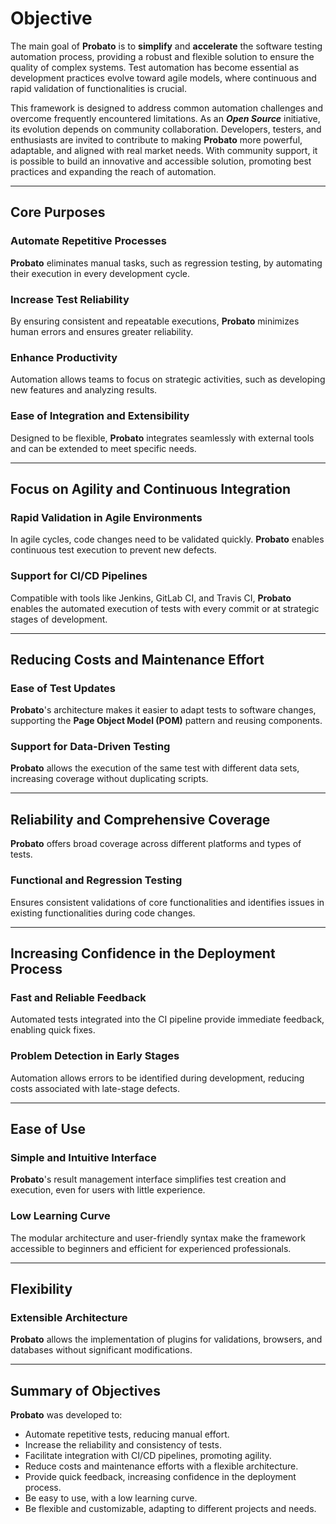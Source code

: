 
# Objective

The main goal of **Probato** is to **simplify** and **accelerate** the software testing automation process, providing a robust and flexible solution to ensure the quality of complex systems. Test automation has become essential as development practices evolve toward agile models, where continuous and rapid validation of functionalities is crucial.

This framework is designed to address common automation challenges and overcome frequently encountered limitations. As an **_Open Source_** initiative, its evolution depends on community collaboration. Developers, testers, and enthusiasts are invited to contribute to making **Probato** more powerful, adaptable, and aligned with real market needs. With community support, it is possible to build an innovative and accessible solution, promoting best practices and expanding the reach of automation.

---

## **Core Purposes**

### **Automate Repetitive Processes**

**Probato** eliminates manual tasks, such as regression testing, by automating their execution in every development cycle.

### **Increase Test Reliability**

By ensuring consistent and repeatable executions, **Probato** minimizes human errors and ensures greater reliability.

### **Enhance Productivity**

Automation allows teams to focus on strategic activities, such as developing new features and analyzing results.

### **Ease of Integration and Extensibility**

Designed to be flexible, **Probato** integrates seamlessly with external tools and can be extended to meet specific needs.

---

## **Focus on Agility and Continuous Integration**

### **Rapid Validation in Agile Environments**

In agile cycles, code changes need to be validated quickly. **Probato** enables continuous test execution to prevent new defects.

### **Support for CI/CD Pipelines**

Compatible with tools like Jenkins, GitLab CI, and Travis CI, **Probato** enables the automated execution of tests with every commit or at strategic stages of development.

---

## **Reducing Costs and Maintenance Effort**

### **Ease of Test Updates**

**Probato**'s architecture makes it easier to adapt tests to software changes, supporting the **Page Object Model (POM)** pattern and reusing components.

### **Support for Data-Driven Testing**

**Probato** allows the execution of the same test with different data sets, increasing coverage without duplicating scripts.

---

## **Reliability and Comprehensive Coverage**

**Probato** offers broad coverage across different platforms and types of tests.

### **Functional and Regression Testing**

Ensures consistent validations of core functionalities and identifies issues in existing functionalities during code changes.

---

## **Increasing Confidence in the Deployment Process**

### **Fast and Reliable Feedback**

Automated tests integrated into the CI pipeline provide immediate feedback, enabling quick fixes.

### **Problem Detection in Early Stages**

Automation allows errors to be identified during development, reducing costs associated with late-stage defects.

---

## **Ease of Use**

### **Simple and Intuitive Interface**

**Probato**'s result management interface simplifies test creation and execution, even for users with little experience.

### **Low Learning Curve**

The modular architecture and user-friendly syntax make the framework accessible to beginners and efficient for experienced professionals.

---

## **Flexibility**

### **Extensible Architecture**

**Probato** allows the implementation of plugins for validations, browsers, and databases without significant modifications.

---

## **Summary of Objectives**

**Probato** was developed to:

- Automate repetitive tests, reducing manual effort.
- Increase the reliability and consistency of tests.
- Facilitate integration with CI/CD pipelines, promoting agility.
- Reduce costs and maintenance efforts with a flexible architecture.
- Provide quick feedback, increasing confidence in the deployment process.
- Be easy to use, with a low learning curve.
- Be flexible and customizable, adapting to different projects and needs.
